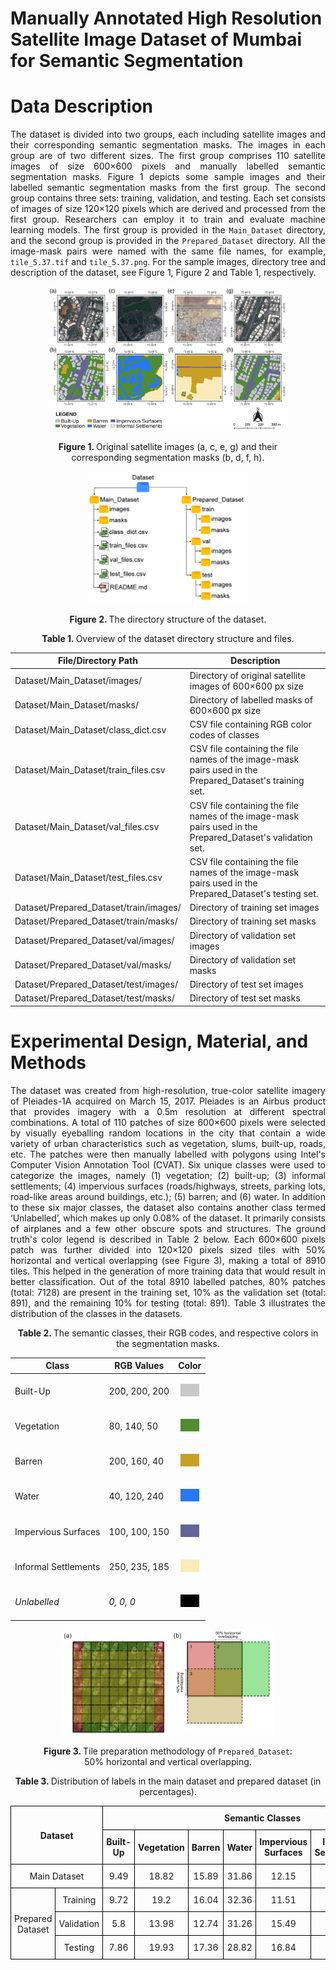 # Manually Annotated High Resolution Satellite Image Dataset of Mumbai for Semantic Segmentation

# Data Description

<p align="justify">
The dataset is divided into two groups, each including satellite images and their corresponding semantic segmentation masks. The images in each group are of two different sizes. The first group comprises 110 satellite images of size 600×600 pixels and manually labelled semantic segmentation masks. Figure 1 depicts some sample images and their labelled semantic segmentation masks from the first group. The second group contains three sets: training, validation, and testing. Each set consists of images of size 120×120 pixels which are derived and processed from the first group. Researchers can employ it to train and evaluate machine learning models. The first group is provided in the <code>Main_Dataset</code> directory, and the second group is provided in the <code>Prepared_Dataset</code> directory. All the image-mask pairs were named with the same file names, for example, <code>tile_5.37.tif</code> and <code>tile_5.37.png</code>. For the sample images, directory tree and description of the dataset, see Figure 1, Figure 2 and Table 1, respectively.
</p>



<figure>
<p align="center">
<img width = "90%" height= "auto" src="./figures/fig_1.png" />
</p>
<p align="center">
<b>Figure 1. </b>Original satellite images (a, c, e, g) and their corresponding segmentation masks (b, d, f, h).
</p>
</figure>


<figure>
<p align="center">
<img width = "60%" height= "auto" src="./figures/fig_2.png" />
</p>
<p align="center">
<b>Figure 2. </b>The directory structure of the dataset.
</p>
</figure>

<div align="center">

<p align="center">
<b>Table 1. </b>Overview of the dataset directory structure and files.
</p>

| File/Directory Path                    | Description                                                                                               |
| -------------------------------------- | --------------------------------------------------------------------------------------------------------- |
| Dataset/Main_Dataset/images/           | Directory of original satellite images of 600×600 px size                                                 |
| Dataset/Main_Dataset/masks/            | Directory of labelled masks of 600×600 px size                                                            |
| Dataset/Main_Dataset/class_dict.csv    | CSV file containing RGB color codes of classes                                                            |
| Dataset/Main_Dataset/train_files.csv   | CSV file containing the file names of the image-mask pairs used in the Prepared_Dataset's training set.   |
| Dataset/Main_Dataset/val_files.csv     | CSV file containing the file names of the image-mask pairs used in the Prepared_Dataset's validation set. |
| Dataset/Main_Dataset/test_files.csv    | CSV file containing the file names of the image-mask pairs used in the Prepared_Dataset's testing set.    |
| Dataset/Prepared_Dataset/train/images/ | Directory of training set images                                                                          |
| Dataset/Prepared_Dataset/train/masks/  | Directory of training set masks                                                                           |
| Dataset/Prepared_Dataset/val/images/   | Directory of validation set images                                                                        |
| Dataset/Prepared_Dataset/val/masks/    | Directory of validation set masks                                                                         |
| Dataset/Prepared_Dataset/test/images/  | Directory of test set images                                                                              |
| Dataset/Prepared_Dataset/test/masks/   | Directory of test set masks                                                                               |

</div>

# Experimental Design, Material, and Methods

<p align="justify">
The dataset was created from high-resolution, true-color satellite imagery of Pleiades-1A acquired on March 15, 2017. Pleiades is an Airbus product that provides imagery with a 0.5m resolution at different spectral combinations. A total of 110 patches of size 600×600 pixels were selected by visually eyeballing random locations in the city that contain a wide variety of urban characteristics such as vegetation, slums, built-up, roads, etc. The patches were then manually labelled with polygons using Intel's Computer Vision Annotation Tool (CVAT). Six unique classes were used to categorize the images, namely (1) vegetation; (2) built-up; (3) informal settlements; (4) impervious surfaces (roads/highways, streets, parking lots, road-like areas around buildings, etc.); (5) barren; and (6) water. In addition to these six major classes, the dataset also contains another class termed ‘Unlabelled’, which makes up only 0.08% of the dataset. It primarily consists of airplanes and a few other obscure spots and structures. The ground truth's color legend is described in Table 2 below. Each 600×600 pixels patch was further divided into 120×120 pixels sized tiles with 50% horizontal and vertical overlapping (see Figure 3), making a total of 8910 tiles. This helped in the generation of more training data that would result in better classification. Out of the total 8910 labelled patches, 80% patches (total: 7128) are present in the training set, 10% as the validation set (total: 891), and the remaining 10% for testing (total: 891). Table 3 illustrates the distribution of the classes in the datasets.
</p>


<div align="center">

<p align="center">
<b>Table 2. </b>The semantic classes, their RGB codes, and respective colors in the segmentation masks.
</p>

| Class                	| RGB Values    	| Color 	|
|----------------------	|---------------	|-------	|
| Built-Up             	| 200, 200, 200 	|<p align="center"><img width = "30" height= "20" src="./figures/built_up.png" /></p>|
| Vegetation           	| 80, 140, 50   	|<p align="center"><img width = "30" height= "20" src="./figures/vegetation.png" /></p>|
| Barren               	| 200, 160, 40  	|<p align="center"><img width = "30" height= "20" src="./figures/barren.png" /></p>|
| Water                	| 40, 120, 240  	|<p align="center"><img width = "30" height= "20" src="./figures/water.png" /></p>|
| Impervious Surfaces  	| 100, 100, 150 	|<p align="center"><img width = "30" height= "20" src="./figures/imp_surface.png" /></p>|
| Informal Settlements 	| 250, 235, 185 	|<p align="center"><img width = "30" height= "20" src="./figures/slums.png" /></p>|
| _Unlabelled_         	| _0, 0, 0_     	|<p align="center"><img width = "30" height= "20" src="./figures/unlabelled.png" /></p>|

</div>

<figure>
<p align="center">
<img width = "80%" height= "auto" src="./figures/fig_3.png" />
</p>
<p align="center">
<b>Figure 3. </b>Tile preparation methodology of <code>Prepared_Dataset</code>: 50% horizontal and vertical overlapping.
</p>
</figure>


<style type="text/css">
.tg  {border-collapse:collapse;border-spacing:0;}
.tg td{border-color:black;border-style:solid;border-width:1px;
  overflow:hidden;padding:10px 5px;word-break:normal;}
.tg th{border-color:black;border-style:solid;border-width:1px;
  font-weight:normal;overflow:hidden;padding:10px 5px;word-break:normal;}
.tg .tg-0gmh{border-color:#000000;font-style:italic;text-align:center;vertical-align:middle}
.tg .tg-18eh{border-color:#000000;font-weight:bold;text-align:center;vertical-align:middle}
.tg .tg-en52{border-color:#000000;font-style:italic;font-weight:bold;text-align:center;vertical-align:middle}
.tg .tg-xwyw{border-color:#000000;text-align:center;vertical-align:middle}
</style>

<div align="center">

<p align="center">
<b>Table 3. </b>Distribution of labels in the main dataset and prepared dataset (in percentages).
</p>

<table class="tg">
<thead>
  <tr>
    <th class="tg-18eh" colspan="2" rowspan="2">Dataset</th>
    <th class="tg-18eh" colspan="7"><span style="font-weight:bold">Semantic Classes</span></th>
  </tr>
  <tr>
    <th class="tg-18eh"><span style="font-weight:bold">Built-Up</span></th>
    <th class="tg-18eh"><span style="font-weight:bold">Vegetation</span></th>
    <th class="tg-18eh"><span style="font-weight:bold">Barren</span></th>
    <th class="tg-18eh"><span style="font-weight:bold">Water</span></th>
    <th class="tg-18eh"><span style="font-weight:bold">Impervious</span><br>Surfaces</th>
    <th class="tg-18eh"><span style="font-weight:bold">Informal</span><br>Settlements</th>
    <th class="tg-en52"><span style="font-weight:bold;font-style:italic">Unlabelled</span></th>
  </tr>
</thead>
<tbody>
  <tr>
    <td class="tg-xwyw" colspan="2"><span style="font-weight:normal">Main Dataset</span></td>
    <td class="tg-xwyw"><span style="font-weight:normal">9.49</span></td>
    <td class="tg-xwyw"><span style="font-weight:normal">18.82</span></td>
    <td class="tg-xwyw"><span style="font-weight:normal">15.89</span></td>
    <td class="tg-xwyw"><span style="font-weight:normal">31.86</span></td>
    <td class="tg-xwyw"><span style="font-weight:normal">12.15</span></td>
    <td class="tg-xwyw"><span style="font-weight:normal">11.7</span></td>
    <td class="tg-0gmh"><span style="font-weight:normal;font-style:italic">0.08</span></td>
  </tr>
  <tr>
    <td class="tg-xwyw" rowspan="3">Prepared Dataset</td>
    <td class="tg-xwyw"><span style="font-weight:normal">Training</span></td>
    <td class="tg-xwyw"><span style="font-weight:normal">9.72</span></td>
    <td class="tg-xwyw"><span style="font-weight:normal">19.2</span></td>
    <td class="tg-xwyw"><span style="font-weight:normal">16.04</span></td>
    <td class="tg-xwyw"><span style="font-weight:normal">32.36</span></td>
    <td class="tg-xwyw"><span style="font-weight:normal">11.51</span></td>
    <td class="tg-xwyw"><span style="font-weight:normal">11.06</span></td>
    <td class="tg-0gmh"><span style="font-weight:normal;font-style:italic">0.1</span></td>
  </tr>
  <tr>
    <td class="tg-xwyw"><span style="font-weight:normal">Validation</span></td>
    <td class="tg-xwyw"><span style="font-weight:normal">5.8</span></td>
    <td class="tg-xwyw"><span style="font-weight:normal">13.98</span></td>
    <td class="tg-xwyw"><span style="font-weight:normal">12.74</span></td>
    <td class="tg-xwyw"><span style="font-weight:normal">31.26</span></td>
    <td class="tg-xwyw"><span style="font-weight:normal">15.49</span></td>
    <td class="tg-xwyw"><span style="font-weight:normal">20.73</span></td>
    <td class="tg-0gmh"><span style="font-weight:normal;font-style:italic">0</span></td>
  </tr>
  <tr>
    <td class="tg-xwyw"><span style="font-weight:normal">Testing</span></td>
    <td class="tg-xwyw"><span style="font-weight:normal">7.86</span></td>
    <td class="tg-xwyw"><span style="font-weight:normal">19.93</span></td>
    <td class="tg-xwyw"><span style="font-weight:normal">17.36</span></td>
    <td class="tg-xwyw"><span style="font-weight:normal">28.82</span></td>
    <td class="tg-xwyw"><span style="font-weight:normal">16.84</span></td>
    <td class="tg-xwyw"><span style="font-weight:normal">9.19</span></td>
    <td class="tg-0gmh"><span style="font-weight:normal;font-style:italic">0</span></td>
  </tr>
</tbody>
</table>

</div>